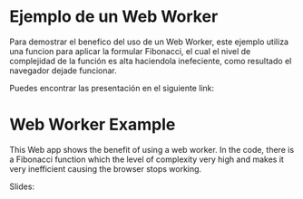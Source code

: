 # Ejemplo de un Web Worker

Para demostrar el benefico del uso de un Web Worker, este ejemplo utiliza una funcion para aplicar la formular Fibonacci, el cual el nivel de complejidad de la función es alta haciendola inefeciente, como resultado 
el navegador dejade funcionar. 

Puedes encontrar las presentación en el siguiente link:


# Web Worker Example

This Web app shows the benefit of using a web worker. In the code, there is a Fibonacci function which the level of complexity very high and makes it very inefficient causing the browser stops working.

Slides: 